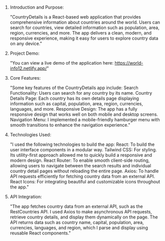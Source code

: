 1. Introduction and Purpose:
   
   "CountryDetails is a React-based web application that provides comprehensive information about countries around the world. Users can search for countries, view detailed information such as population, area, region, currencies, and more. The app delivers a clean, modern, and responsive experience, making it easy for users to explore country data on any device."

2. Project Demo:

   "You can view a live demo of the application here: https://world-info12.netlify.app/"
   
4. Core Features:
  
   "Some key features of the CountryDetails app include:
   Search Functionality: Users can search for any country by its name.
   Country Details Page: Each country has its own details page displaying information such as capital, population, area, region, currencies, languages, and more.
   Responsive Design: The app has a fully responsive design that works well on both mobile and desktop screens.
   Navigation Menu: I implemented a mobile-friendly hamburger menu with smooth transitions to enhance the navigation experience."
   
6. Technologies Used:
  
   "I used the following technologies to build the app:
   React: To build the user interface components in a modular way.
   Tailwind CSS: For styling. Its utility-first approach allowed me to quickly build a responsive and modern design.
   React Router: To enable smooth client-side routing, allowing users to navigate between the search results and individual country detail pages without reloading the entire page.
   Axios: To handle API requests efficiently for fetching country data from an external API.
   React Icons: For integrating beautiful and customizable icons throughout the app."
   
8. API Integration:

   "The app fetches country data from an external API, such as the RestCountries API. I used Axios to make asynchronous API requests, retrieve country details, and display them dynamically on the page. The API       returns data such as country name, capital, population, area, currencies, languages, and region, which I parse and display using reusable React components."


